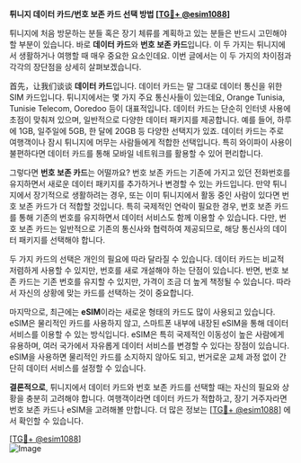 **튀니지 데이터 카드/번호 보존 카드 선택 방법 [[TG💪+ @esim1088](https://t.me/s/esim1088)]**

튀니지에 처음 방문하는 분들 혹은 장기 체류를 계획하고 있는 분들은 반드시 고민해야 할 부분이 있습니다. 바로 **데이터 카드**와 **번호 보존 카드**입니다. 이 두 가지는 튀니지에서 생활하거나 여행할 때 매우 중요한 요소인데요. 이번 글에서는 이 두 가지의 차이점과 각각의 장단점을 상세히 살펴보겠습니다.

首先，让我们谈谈 **데이터 카드**입니다. 데이터 카드는 말 그대로 데이터 통신을 위한 SIM 카드입니다. 튀니지에서는 몇 가지 주요 통신사들이 있는데요, Orange Tunisia, Tunisie Telecom, Ooredoo 등이 대표적입니다. 데이터 카드는 단순히 인터넷 사용에 초점이 맞춰져 있으며, 일반적으로 다양한 데이터 패키지를 제공합니다. 예를 들어, 하루에 1GB, 일주일에 5GB, 한 달에 20GB 등 다양한 선택지가 있죠. 데이터 카드는 주로 여행객이나 잠시 튀니지에 머무는 사람들에게 적합한 선택입니다. 특히 와이파이 사용이 불편하다면 데이터 카드를 통해 모바일 네트워크를 활용할 수 있어 편리합니다.

그렇다면 **번호 보존 카드**는 어떨까요? 번호 보존 카드는 기존에 가지고 있던 전화번호를 유지하면서 새로운 데이터 패키지를 추가하거나 변경할 수 있는 카드입니다. 만약 튀니지에서 장기적으로 생활하려는 경우, 또는 이미 튀니지에서 활동 중인 사람이 있다면 번호 보존 카드가 더 적합할 것입니다. 특히 국제적인 연락이 필요한 경우, 번호 보존 카드를 통해 기존의 번호를 유지하면서 데이터 서비스도 함께 이용할 수 있습니다. 다만, 번호 보존 카드는 일반적으로 기존의 통신사와 협력하여 제공되므로, 해당 통신사의 데이터 패키지를 선택해야 합니다.

두 가지 카드의 선택은 개인의 필요에 따라 달라질 수 있습니다. 데이터 카드는 비교적 저렴하게 사용할 수 있지만, 번호를 새로 개설해야 하는 단점이 있습니다. 반면, 번호 보존 카드는 기존 번호를 유지할 수 있지만, 가격이 조금 더 높게 책정될 수 있습니다. 따라서 자신의 상황에 맞는 카드를 선택하는 것이 중요합니다.

마지막으로, 최근에는 **eSIM**이라는 새로운 형태의 카드도 많이 사용되고 있습니다. eSIM은 물리적인 카드를 사용하지 않고, 스마트폰 내부에 내장된 eSIM을 통해 데이터 서비스를 이용할 수 있는 방식입니다. eSIM은 특히 국제적인 이동성이 높은 사람에게 유용하며, 여러 국가에서 자유롭게 데이터 서비스를 변경할 수 있다는 장점이 있습니다. eSIM을 사용하면 물리적인 카드를 소지하지 않아도 되고, 번거로운 교체 과정 없이 간단히 데이터 서비스를 설정할 수 있습니다.

**결론적으로**, 튀니지에서 데이터 카드와 번호 보존 카드를 선택할 때는 자신의 필요와 상황을 충분히 고려해야 합니다. 여행객이라면 데이터 카드가 적합하고, 장기 거주자라면 번호 보존 카드나 eSIM을 고려해볼 만합니다. 더 많은 정보는 [[TG💪+ @esim1088](https://t.me/s/esim1088)] 에서 확인할 수 있습니다.

[[TG💪+ @esim1088](https://t.me/s/esim1088)]  
![Image](https://i.postimg.cc/Y0z9fWf4/image.png)